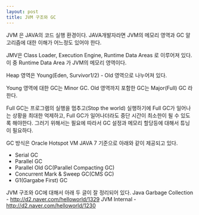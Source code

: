 ```yaml
---
layout: post
title: JVM 구조와 GC
---
```


JVM 은 JAVA의 코드 실행 환경이다. JAVA개발자라면 JVM의 메모리 영역과 GC 알고리즘에 대한 이해가 어느정도 있어야 한다.

JMV은 Class Loader, Execution Engine, Runtime Data Areas 로 이루어져 있다. 이 중 Runtime Data Area 가 JVM의 메모리 영역이다.

Heap 영역은 Young(Eden, Survivor1/2) - Old 영역으로 나누어져 있다.

Young 영역에 대한 GC는 Minor GC. Old 영역까지 포함한 GC는 Major(Full) GC 라 한다.

Full GC는 프로그램의 실행을 멈추고(Stop the world) 실행하기에 Full GC가 일어나는 상황을 최대한 억제하고, Full GC가 일어나더라도 중단 시간이 최소한이 될 수 있도록 해야한다. 그러기 위해서는 필요에 따라서 GC 설정과 메모리 할당등에 대해서 튜닝이 필요하다.

GC 방식은 Oracle Hotspot VM JAVA 7 기준으로 아래와 같이 제공되고 있다.
- Serial GC
- Parallel GC
- Parallel Old GC(Parallel Compacting GC)
- Concurrent Mark & Sweep GC(CMS GC)
- G1(Gargabe First) GC

JVM 구조와 GC에 대해서 아래 두 글이 잘 정리되어 있다.
Java Garbage Collection - http://d2.naver.com/helloworld/1329
JVM Internal - http://d2.naver.com/helloworld/1230
